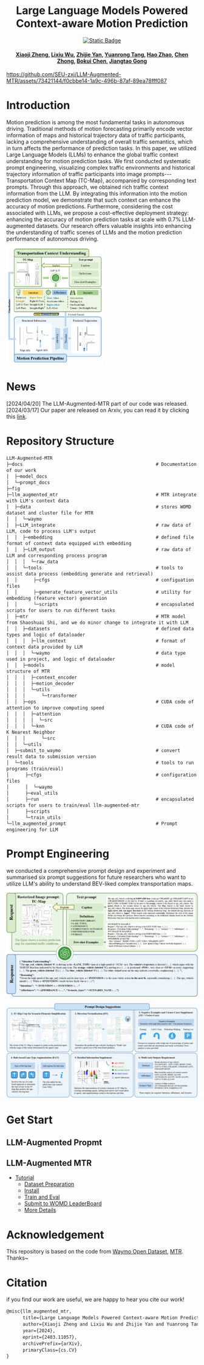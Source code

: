 <h1 align="center">Large Language Models Powered Context-aware Motion Prediction</h1>
<p align="center">
    <a href="https://arxiv.org/abs/2403.11057"><img alt="Static Badge" src="https://img.shields.io/badge/arxiv-paper-red"></a>
</p>

<h4 align="center">
    <a href="https://seu-zxj.github.io/">Xiaoji Zheng</a>,
    <a href="https://github.com/wuli-maker">Lixiu Wu</a>,
    <a href="https://github.com/BJHYZJ">Zhijie Yan</a>,
    <a href="https://arxiv.org/search/cs?searchtype=author&query=Tang,+Y">Yuanrong Tang</a>,
    <a href="https://sites.google.com/view/fromandto">Hao Zhao</a>,
    <a href="https://arxiv.org/search/cs?searchtype=author&query=Zhong,+C">Chen Zhong</a>,
    <a href="https://www.sigs.tsinghua.edu.cn/cbk/main.htm">Bokui Chen</a>,
    <a href="https://air.tsinghua.edu.cn/info/1046/1635.htm">Jiangtao Gong</a>
</h4>

https://github.com/SEU-zxj/LLM-Augmented-MTR/assets/73421144/f0cbbe14-1a9c-496b-87af-89ea78fff087

# Introduction

Motion prediction is among the most fundamental tasks in autonomous driving. Traditional methods of motion forecasting primarily encode vector information of maps and historical trajectory data of traffic participants, lacking a comprehensive understanding of overall traffic semantics, which in turn affects the performance of prediction tasks. In this paper, we utilized Large Language Models (LLMs) to enhance the global traffic context understanding for motion prediction tasks. We first conducted systematic prompt engineering, visualizing complex traffic environments and historical trajectory information of traffic participants into image prompts---Transportation Context Map (TC-Map), accompanied by corresponding text prompts. Through this approach, we obtained rich traffic context information from the LLM. By integrating this information into the motion prediction model, we demonstrate that such context can enhance the accuracy of motion predictions. Furthermore, considering the cost associated with LLMs, we propose a cost-effective deployment strategy: enhancing the accuracy of motion prediction tasks at scale with 0.7% LLM-augmented datasets. Our research offers valuable insights into enhancing the understanding of traffic scenes of LLMs and the motion prediction performance of autonomous driving.

<img src="./fig/main_figure.png" alt="Our idea" style="zoom:30%;" />

# News
[2024/04/20] The LLM-Augmented-MTR part of our code was released.
[2024/03/17] Our paper are released on Arxiv, you can read it by clicking this [link](https://arxiv.org/abs/2403.11057).

# Repository Structure
```
LLM-Augmented-MTR
├─docs                                                 # Documentation of our work
│  ├─model_docs
│  └─prompt_docs
├─fig
├─llm_augmented_mtr                                    # MTR integrate with LLM's context data
│  ├─data                                              # stores WOMD dataset and cluster file for MTR
│  │  └─waymo
│  ├─LLM_integrate                                     # raw data of LLM, code to process LLM's output
│  │  ├─embedding                                      # defined file format of context data equipped with embedding
│  │  ├─LLM_output                                     # raw data of LLM and corresponding process program
│  │  │  └─raw_data
│  │  └─tools                                          # tools to assist data process (embedding generate and retrieval)
│  │      ├─cfgs                                       # configuation files
│  │      ├─generate_feature_vector_utils              # utility for embedding (feature vector) generation
│  │      └─scripts                                    # encapsulated scripts for users to run different tasks
│  ├─mtr                                               # MTR model from Shaoshuai Shi, and we do minor change to integrate it with LLM
│  │  ├─datasets                                       # defined data types and logic of dataloader
│  │  │  ├─llm_context                                 # format of context data provided by LLM
│  │  │  └─waymo                                       # data type used in project, and logic of dataloader
│  │  ├─models                                         # model structure of MTR
│  │  │  ├─context_encoder
│  │  │  ├─motion_decoder
│  │  │  └─utils
│  │  │      └─transformer
│  │  ├─ops                                            # CUDA code of attention to improve computing speed
│  │  │  ├─attention
│  │  │  │  └─src
│  │  │  └─knn                                         # CUDA code of K Nearest Neighbor
│  │  │      └─src
│  │  └─utils
│  ├─submit_to_waymo                                   # convert result data to submission version
│  └─tools                                             # tools to run programs (train/eval)
│      ├─cfgs                                          # configuration files
│      │  └─waymo
│      ├─eval_utils
│      ├─run                                           # encapsulated scripts for users to train/eval llm-augmented-mtr
│      ├─scripts
│      └─train_utils
└─llm_augmented_prompt                                 # Prompt engineering for LLM
```

# Prompt Engineering

we conducted a comprehensive prompt design and experiment and summarised six prompt suggestions for future researchers who want to utilize LLM's ability to understand BEV-liked complex transportation maps.

![prompt demonstration](./fig/prompt_pages.png)

![prompt design suggestions](./fig/promptDesign.png)

# Get Start

## LLM-Augmented Propmt



## LLM-Augmented MTR

- [Tutorial](https://github.com/SEU-zxj/LLM-Augmented-MTR/blob/main/docs/model_docs/README.md)
  - [Dataset Preparation](https://github.com/SEU-zxj/LLM-Augmented-MTR/blob/main/docs/model_docs/README.md#1-dataset-preparation)
  - [Install](https://github.com/SEU-zxj/LLM-Augmented-MTR/blob/main/docs/model_docs/README.md#2-install)
  - [Train and Eval](https://github.com/SEU-zxj/LLM-Augmented-MTR/blob/main/docs/model_docs/README.md#3-train-and-eval)
  - [Submit to WOMD LeaderBoard](https://github.com/SEU-zxj/LLM-Augmented-MTR/blob/main/docs/model_docs/README.md#4-submit-to-womd-leaderboard)
  - [More Details](https://github.com/SEU-zxj/LLM-Augmented-MTR/blob/main/docs/model_docs/README.md#5-more-details)

# Acknowledgement

This repository is based on the code from [Waymo Open Dataset](https://github.com/waymo-research/waymo-open-dataset), [MTR](https://github.com/sshaoshuai/MTR).
Thanks~

# Citation

if you find our work are useful, we are happy to hear you cite our work!

```latex
@misc{llm_augmented_mtr,
      title={Large Language Models Powered Context-aware Motion Prediction}, 
      author={Xiaoji Zheng and Lixiu Wu and Zhijie Yan and Yuanrong Tang and Hao Zhao and Chen Zhong and Bokui Chen and Jiangtao Gong},
      year={2024},
      eprint={2403.11057},
      archivePrefix={arXiv},
      primaryClass={cs.CV}
}
```
